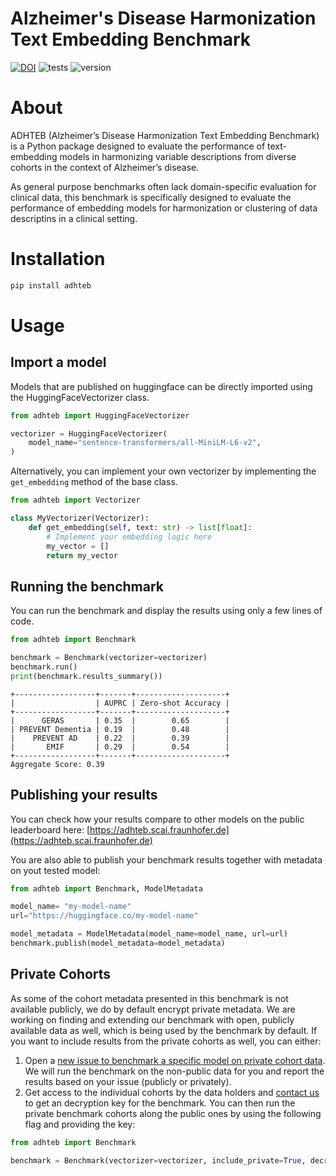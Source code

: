 # Alzheimer's Disease Harmonization Text Embedding Benchmark

[![DOI](https://zenodo.org/badge/987565118.svg)](https://doi.org/10.5281/zenodo.16027340)
![tests](https://github.com/SCAI-BIO/ADHTEB/actions/workflows/tests.yaml/badge.svg)
![version](https://img.shields.io/pypi/v/adhteb)

# About

ADHTEB (Alzheimer’s Disease Harmonization Text Embedding Benchmark) is a Python package designed to evaluate the performance of text-embedding models in harmonizing variable descriptions from diverse cohorts in the context of Alzheimer’s disease. 

As general purpose benchmarks often lack domain-specific evaluation for clinical data, this benchmark is specifically designed to evaluate the performance of embedding models for harmonization or clustering of data descriptins in a clinical setting.

# Installation
```bash
pip install adhteb
```

# Usage

## Import a model

Models that are published on huggingface can be directly imported using the HuggingFaceVectorizer class.

```python
from adhteb import HuggingFaceVectorizer

vectorizer = HuggingFaceVectorizer(
    model_name="sentence-transformers/all-MiniLM-L6-v2",
)
```

Alternatively, you can implement your own vectorizer by implementing the `get_embedding` method of the base class.

```python
from adhteb import Vectorizer

class MyVectorizer(Vectorizer):
    def get_embedding(self, text: str) -> list[float]:
        # Implement your embedding logic here
        my_vector = []
        return my_vector
```
## Running the benchmark

You can run the benchmark and display the results using only a few lines of code.

```python
from adhteb import Benchmark

benchmark = Benchmark(vectorizer=vectorizer)
benchmark.run()
print(benchmark.results_summary())
```
```commandline
+------------------+-------+--------------------+
|                  | AUPRC | Zero-shot Accuracy |
+------------------+-------+--------------------+
|      GERAS       | 0.35  |        0.65        |
| PREVENT Dementia | 0.19  |        0.48        |
|    PREVENT AD    | 0.22  |        0.39        |
|       EMIF       | 0.29  |        0.54        |
+------------------+-------+--------------------+
Aggregate Score: 0.39
```

## Publishing your results

You can check how your results compare to other models on the public leaderboard here:
[https://adhteb.scai.fraunhofer.de](https://adhteb.scai.fraunhofer.de)

You are also able to publish your benchmark results together with metadata on yout tested model:

```python
from adhteb import Benchmark, ModelMetadata

model_name= "my-model-name"
url="https://huggingface.co/my-model-name"

model_metadata = ModelMetadata(model_name=model_name, url=url)
benchmark.publish(model_metadata=model_metadata)
```

## Private Cohorts

As some of the cohort metadata presented in this benchmark is not available publicly, we do by default encrypt private metadata. We are working on finding and extending our benchmark with open, publicly available data as well, which is being used by the benchmark by default. If you want to include results from the private cohorts as well, you can either:

1. Open a [new issue to benchmark a specific model on private cohort data](https://github.com/SCAI-BIO/ADHTEB/issues/new/choose). We will run the benchmark on the non-public data for you and report the results based on your issue (publicly or privately).
2. Get access to the individual cohorts by the data holders and [contact us](mailto:tim.adams@scai.fraunhofer.de) to get an decryption key for the benchmark. You can then run the private benchmark cohorts along the public ones by using the following flag and providing the key:

```python
from adhteb import Benchmark

benchmark = Benchmark(vectorizer=vectorizer, include_private=True, decryption_key=KEY_STRING)
``` 
